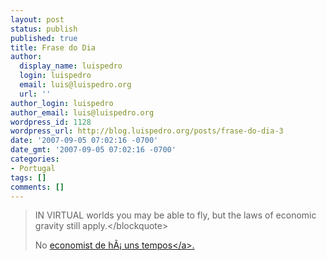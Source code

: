```yaml
---
layout: post
status: publish
published: true
title: Frase do Dia
author:
  display_name: luispedro
  login: luispedro
  email: luis@luispedro.org
  url: ''
author_login: luispedro
author_email: luis@luispedro.org
wordpress_id: 1128
wordpress_url: http://blog.luispedro.org/posts/frase-do-dia-3
date: '2007-09-05 07:02:16 -0700'
date_gmt: '2007-09-05 07:02:16 -0700'
categories:
- Portugal
tags: []
comments: []
---
```

<blockquote>
IN VIRTUAL worlds you may be able to fly, but the laws of economic gravity still apply.<&#47;blockquote>
<p>No <a href="http:&#47;&#47;economist.com&#47;finance&#47;displaystory.cfm?story_id=9661900">economist de h&Atilde;&iexcl; uns tempos<&#47;a>.</p>
